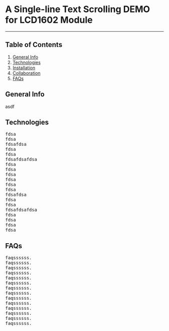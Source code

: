 # A Single-line Text Scrolling DEMO for LCD1602 Module

***

## Table of Contents
1. [General Info](#general-info)
2. [Technologies](#technologies)
3. [Installation](#installation)
4. [Collaboration](#collaboration)
5. [FAQs](#faqs)

## General Info

asdf

## Technologies

<pre>
fdsa
fdsa
fdsafdsa
fdsa
fdsa
fdsafdsafdsa
fdsa
fdsa
fdsa
fdsa
fdsa
fdsa
fdsafdsa
fdsa
fdsa
fdsafdsafdsa
fdsa
fdsa
fdsa
fdsa
</pre>

## FAQs

<pre>
faqssssss.
faqssssss.
faqssssss.
faqssssss.
faqssssss.
faqssssss.
faqssssss.
faqssssss.
faqssssss.
faqssssss.
faqssssss.
faqssssss.
faqssssss.
faqssssss.
</pre>
